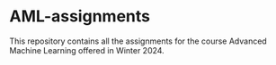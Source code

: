 # AML-assignments

This repository contains all the assignments for the course Advanced Machine Learning offered in Winter 2024.
